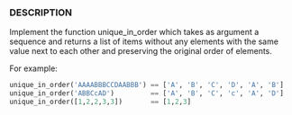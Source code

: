 ### DESCRIPTION

Implement the function unique_in_order which takes as argument a sequence and returns a list of items without any elements with the same value next to each other and preserving the original order of elements.

For example:

```python
unique_in_order('AAAABBBCCDAABBB') == ['A', 'B', 'C', 'D', 'A', 'B']
unique_in_order('ABBCcAD')         == ['A', 'B', 'C', 'c', 'A', 'D']
unique_in_order([1,2,2,3,3])       == [1,2,3]
```
